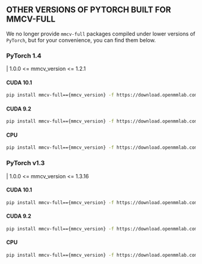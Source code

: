 ## OTHER VERSIONS OF PYTORCH BUILT FOR MMCV-FULL

We no longer provide `mmcv-full` packages compiled under lower versions of `PyTorch`, but for your convenience, you can find them below.

### PyTorch 1.4

| 1.0.0 <= mmcv_version <= 1.2.1

#### CUDA 10.1

```bash
pip install mmcv-full=={mmcv_version} -f https://download.openmmlab.com/mmcv/dist/cu101/torch1.4.0/index.html
```

#### CUDA 9.2

```bash
pip install mmcv-full=={mmcv_version} -f https://download.openmmlab.com/mmcv/dist/cu101/torch1.4.0/index.html
```

#### CPU

```bash
pip install mmcv-full=={mmcv_version} -f https://download.openmmlab.com/mmcv/dist/cpu/torch1.4.0/index.html
```

### PyTorch v1.3

| 1.0.0 <= mmcv_version <= 1.3.16

#### CUDA 10.1

```bash
pip install mmcv-full=={mmcv_version} -f https://download.openmmlab.com/mmcv/dist/cu101/torch1.3.0/index.html
```

#### CUDA 9.2

```bash
pip install mmcv-full=={mmcv_version} -f https://download.openmmlab.com/mmcv/dist/cu101/torch1.3.0/index.html
```

#### CPU

```bash
pip install mmcv-full=={mmcv_version} -f https://download.openmmlab.com/mmcv/dist/cpu/torch1.3.0/index.html
```
